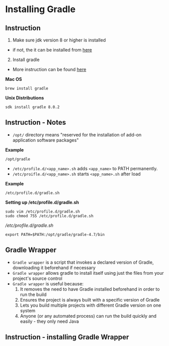 # Installing Gradle

## Instruction

1. Make sure jdk version 8 or higher is installed
- if not, the it can be installed from [here]()

2. Install gradle
- More instruction can be found [here](https://gradle.org/install/)

**Mac OS**
```
brew install gradle
```

**Unix Distributions**
```
sdk install gradle 8.0.2
```

## Instruction - Notes

- `/opt/` directory means "reserved for the installation of add-on application software packages"

**Example**
```
/opt/gradle
```

- `/etc/profile.d/<app_name>.sh` adds `<app_name>` to PATH permanently.
- `/etc/proifle.d/<app_name>.sh` starts `<app_name>.sh` after load

**Example**
```
/etc/profile.d/gradle.sh
```

**Setting up /etc/profile.d/gradle.sh**
```
sudo vim /etc/profile.d/gradle.sh
sudo chmod 755 /etc/profile.d/gradle.sh 
```

*/etc/profile.d/gradle.sh*
```
export PATH=$PATH:/opt/gradle/gradle-4.7/bin
```

## Gradle Wrapper

- `Gradle wrapper` is a script that invokes a declared version of Gradle, downloading it beforehand if necessary
- `Gradle wrapper` allows gradle to install itself using just the files from your project's source control
- `Gradle wrapper` is useful because:
    1. It removes the need to have Gradle installed beforehand in order to run the build
    2. Ensures the project is always built with a specific version of Gradle
    3. Lets you build multiple projects with different Gradle version on one system
    4. Anyone (or any automated process) can run the build quickly and easily - they only need Java


## Instruction - installing Gradle Wrapper


